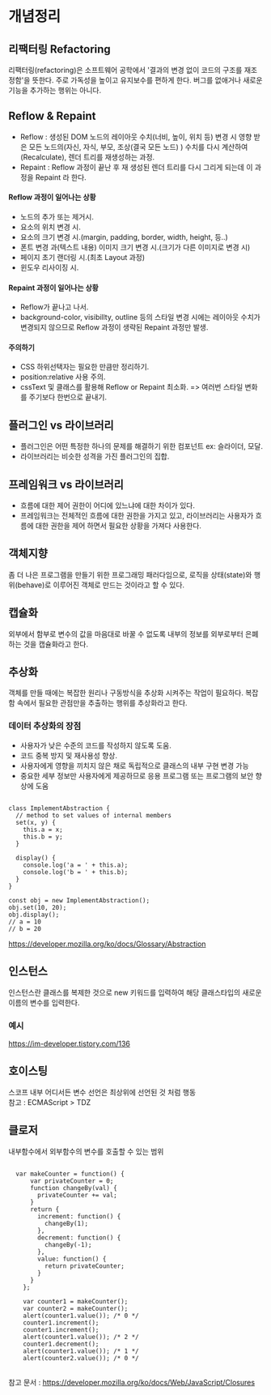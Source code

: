 # 개념정리

## 리팩터링 Refactoring

리팩터링(refactoring)은 소프트웨어 공학에서 
'결과의 변경 없이 코드의 구조를 재조정함'을 뜻한다. 
주로 가독성을 높이고 유지보수를 편하게 한다. 버그를 없애거나 새로운 기능을 추가하는 행위는 아니다.


## Reflow & Repaint
- Reflow : 생성된 DOM 노드의 레이아웃 수치(너비, 높이, 위치 등) 변경 시 영향 받은 모든 노드의(자신, 자식, 부모, 조상(결국 모든 노드) ) 수치를 다시 계산하여(Recalculate), 
렌더 트리를 재생성하는 과정.
- Repaint : Reflow 과정이 끝난 후 재 생성된 렌더 트리를 다시 그리게 되는데 이 과정을 Repaint 라 한다.

#### Reflow 과정이 일어나는 상황

- 노드의 추가 또는 제거시. 
- 요소의 위치 변경 시. 
- 요소의 크기 변경 시.(margin, padding, border, width, height, 등..) 
- 폰트 변경 과(텍스트 내용) 이미지 크기 변경 시.(크기가 다른 이미지로 변경 시) 
- 페이지 초기 랜더링 시.(최초 Layout 과정) 
- 윈도우 리사이징 시.

#### Repaint 과정이 일어나는 상황
- Reflow가 끝나고 나서.
- background-color, visibillty, outline 등의 스타일 변경 시에는 레이아웃 수치가 변경되지 않으므로 Reflow 과정이 생략된 Repaint 과정만 발생.

#### 주의하기
- CSS 하위선택자는 필요한 만큼만 정리하기.
- position:relative 사용 주의.
- cssText 및 클래스를 활용해 Reflow or Repaint 최소화. => 여러번 스타일 변화를 주기보다 한번으로 끝내기.

## 플러그인 vs 라이브러리
- 플러그인은 어떤 특정한 하나의 문제를 해결하기 위한 컴포넌트 ex: 슬라이더, 모달.
- 라이브러리는 비슷한 성격을 가진 플러그인의 집합.

## 프레임워크 vs 라이브러리
- 흐름에 대한 제어 권한이 어디에 있느냐에 대한 차이가 있다.
- 프레임워크는 전체적인 흐름에 대한 권한을 가지고 있고, 라이브러리는 사용자가 흐름에 대한 권한을 제어 하면서 필요한 상황을 가져다 사용한다.

## 객체지향
좀 더 나은 프로그램을 만들기 위한 프로그래밍 패러다임으로,
로직을 상태(state)와 행위(behave)로 이루어진 객체로 만드는 것이라고 할 수 있다.
## 캡슐화 
외부에서 함부로 변수의 값을 마음대로 바꿀 수 없도록 내부의 정보를 외부로부터 은폐하는 것을 캡슐화라고 한다.
## 추상화
객체를 만들 때에는 복잡한 원리나 구동방식을 추상화 시켜주는 작업이 필요하다. 복잡함 속에서 필요한 관점만을 추출하는 행위를 추상화라고 한다.
### 데이터 추상화의 장점
- 사용자가 낮은 수준의 코드를 작성하지 않도록 도움.
- 코드 중복 방지 및 재사용성 향상.
- 사용자에게 영향을 끼치지 않은 채로 독립적으로 클래스의 내부 구현 변경 가능
- 중요한 세부 정보만 사용자에게 제공하므로 응용 프로그램 또는 프로그램의 보안 향상에 도움

<pre><code>
class ImplementAbstraction {
  // method to set values of internal members
  set(x, y) {
    this.a = x;
    this.b = y;
  }

  display() {
    console.log('a = ' + this.a);
    console.log('b = ' + this.b);
  }
}

const obj = new ImplementAbstraction();
obj.set(10, 20);
obj.display();
// a = 10
// b = 20
</code></pre>
https://developer.mozilla.org/ko/docs/Glossary/Abstraction
## 인스턴스 
인스턴스란 클래스를 복제한 것으로 new 키워드를 입력하여 해당 클래스타입의 새로운 이름의 변수를 입력한다. 

### 예시 
https://im-developer.tistory.com/136

## 호이스팅
스코프 내부 어디서든 변수 선언은 최상위에 선언된 것 처럼 행동 <br>
참고 : ECMAScript > TDZ
## 클로저
내부함수에서 외부함수의 변수를 호출할 수 있는 범위
<pre>
<code>
  var makeCounter = function() {
      var privateCounter = 0;
      function changeBy(val) {
        privateCounter += val;
      }
      return {
        increment: function() {
          changeBy(1);
        },
        decrement: function() {
          changeBy(-1);
        },
        value: function() {
          return privateCounter;
        }
      }
    };

    var counter1 = makeCounter();
    var counter2 = makeCounter();
    alert(counter1.value()); /* 0 */
    counter1.increment();
    counter1.increment();
    alert(counter1.value()); /* 2 */
    counter1.decrement();
    alert(counter1.value()); /* 1 */
    alert(counter2.value()); /* 0 */
</code>
</pre>
참고 문서 : https://developer.mozilla.org/ko/docs/Web/JavaScript/Closures


